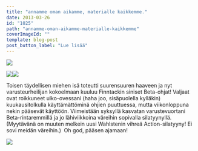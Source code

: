 ```yaml
---
title: "annamme oman aikamme, materialle kaikkemme."
date: 2013-03-26
id: "1025"
path: "annamme-oman-aikamme-materialle-kaikkemme"
coverImageId: ""
template: blog-post
post_button_label: "Lue lisää"
---
```


[![](/images/IMG_0394.JPG)](http://2.bp.blogspot.com/-SwEX-qFnPW0/UVHlTktFo8I/AAAAAAAAFhc/buSSnqqyH64/s1600/IMG_0394.JPG)

[![](/images/IMG_0391.JPG)](http://3.bp.blogspot.com/-0wsdWu2iRAk/UVHlT2Bj3EI/AAAAAAAAFho/AKSUecO9Ido/s1600/IMG_0391.JPG)[![](/images/IMG_0387.JPG)](http://4.bp.blogspot.com/-JRk1GLlvUaU/UVHlTBopY9I/AAAAAAAAFhY/aTu-baMz_ro/s1600/IMG_0387.JPG)

Toisen täydellisen miehen isä toteutti suurensuuren haaveen ja nyt varusteurheilijan kokoelmaan kuuluu Finntackin siniset Beta-ohjat! Valjaat ovat roikkuneet ulko-ovessani (haha joo, sisäpuolella kylläkin) kuukausitolkulla käyttämättöminä ohjien puuttuessa, mutta viikonloppuna nekin pääsevät käyttöön. Viimeistään syksyllä kasvatan varustevuortani Beta-rintaremmillä ja jo lähiviikkoina väreihin sopivalla silatyynyllä. (Myytävänä on muuten melkein uusi Wahlstenin vihreä Action-silatyyny! Ei sovi meidän väreihin.)  Oh god, pääsen ajamaan!

[![](/images/ak.jpg)](http://3.bp.blogspot.com/-FIdLZGgAOv8/UVHqJpms6VI/AAAAAAAAFhw/N4BBGmvMnC4/s1600/ak.jpg)
